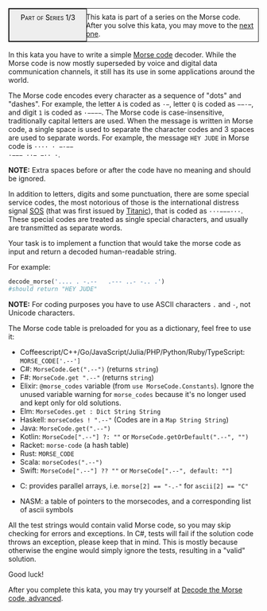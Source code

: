 <div style="border:1px solid;position:relative;padding:1ex 1ex 1ex 11.1em;"><div style="position:absolute;left:0;top:0;bottom:0; width:10em; padding:1ex;text-align:center;border:1px solid;margin:0 1ex 0 0;color:#000;background-color:#eee;font-variant:small-caps">Part of Series 1/3</div><div>This kata is part of a series on the Morse code. After you solve this kata, you may move to the <a href="/kata/decode-the-morse-code-advanced">next one</a>.</div></div><br>In this kata you have to write a simple <a href="https://en.wikipedia.org/wiki/Morse_code">Morse code</a> decoder. While the Morse code is now mostly superseded by voice and digital data communication channels, it still has its use in some applications around the world.

The Morse code encodes every character as a sequence of "dots" and "dashes". For example, the letter <code>A</code> is coded as <code>·−</code>, letter <code>Q</code> is coded as <code>−−·−</code>, and digit <code>1</code> is coded as <code>·−−−−</code>. The Morse code is case-insensitive, traditionally capital letters are used. When the message is written in Morse code, a single space is used to separate the character codes and 3 spaces are used to separate words. For example, the message <code>HEY JUDE</code> in Morse code is <code>···· · −·−−   ·−−− ··− −·· ·</code>.

**NOTE:** Extra spaces before or after the code have no meaning and should be ignored.

In addition to letters, digits and some punctuation, there are some special service codes, the most notorious of those is the international distress signal <a href="https://en.wikipedia.org/wiki/SOS">SOS</a> (that was first issued by <a href="https://en.wikipedia.org/wiki/RMS_Titanic">Titanic</a>), that is coded as <code>···−−−···</code>. These special codes are treated as single special characters, and usually are transmitted as separate words.

Your task is to implement a function that would take the morse code as input and return a decoded human-readable string.

For example:

```python
decode_morse('.... . -.--   .--- ..- -.. .')
#should return "HEY JUDE"
```
**NOTE:** For coding purposes you have to use ASCII characters `.` and `-`, not Unicode characters.

The Morse code table is preloaded for you as a dictionary, feel free to use it:
+ Coffeescript/C++/Go/JavaScript/Julia/PHP/Python/Ruby/TypeScript: `MORSE_CODE['.--']`
+ C#: `MorseCode.Get(".--")` (returns `string`)
+ F#: `MorseCode.get ".--"` (returns `string`)
+ Elixir: `@morse_codes` variable (from `use MorseCode.Constants`). Ignore the unused variable warning for `morse_codes` because it's no longer used and kept only for old solutions.
+ Elm: `MorseCodes.get : Dict String String`
+ Haskell: `morseCodes ! ".--"` (Codes are in a `Map String String`)
+ Java: `MorseCode.get(".--")`
+ Kotlin: `MorseCode[".--"] ?: ""` or `MorseCode.getOrDefault(".--", "")`
+ Racket: `morse-code` (a hash table)
+ Rust: `MORSE_CODE`
+ Scala: `morseCodes(".--")`
+ Swift: `MorseCode[".--"] ?? ""` or `MorseCode[".--", default: ""]`
* C: provides parallel arrays, i.e. `morse[2] == "-.-"` for `ascii[2] == "C"`
+ NASM: a table of pointers to the morsecodes, and a corresponding list of ascii symbols

All the test strings would contain valid Morse code, so you may skip checking for errors and exceptions. In C#, tests will fail if the solution code throws an exception, please keep that in mind. This is mostly because otherwise the engine would simply ignore the tests, resulting in a "valid" solution.

Good luck!

After you complete this kata, you may try yourself at <a href="http://www.codewars.com/kata/decode-the-morse-code-advanced">Decode the Morse code, advanced</a>.
